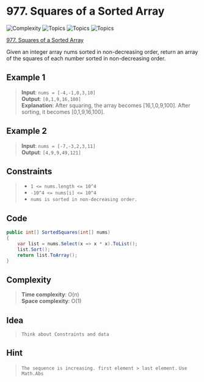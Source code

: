 # 977. Squares of a Sorted Array

![Complexity](https://img.shields.io/badge/easy-green)
![Topics](https://img.shields.io/badge/array-blue)
![Topics](https://img.shields.io/badge/two_pointers-blue)
![Topics](https://img.shields.io/badge/sorting-blue)

[977. Squares of a Sorted Array](https://leetcode.com/problems/squares-of-a-sorted-array/description/)

Given an integer array nums sorted in non-decreasing order, return an array of the squares of each number sorted in non-decreasing order.

## Example 1
> **Input**: `nums = [-4,-1,0,3,10]`  
> **Output**: `[0,1,9,16,100]`  
> **Explanation**: After squaring, the array becomes [16,1,0,9,100].
> After sorting, it becomes [0,1,9,16,100].

## Example 2
> **Input**: `nums = [-7,-3,2,3,11]`  
> **Output**: `[4,9,9,49,121]`

## Constraints
> - `1 <= nums.length <= 10^4`  
> - `-10^4 <= nums[i] <= 10^4`  
> - `nums is sorted in non-decreasing order.`

## Code
```csharp
public int[] SortedSquares(int[] nums)
{
    var list = nums.Select(x => x * x).ToList();
    list.Sort();
    return list.ToArray();
}
```

## Complexity
> **Time complexity**: O(n)  
> **Space complexity**: O(1)

## Idea
> `Think about Constraints and data`

## Hint
> `The sequence is increasing. first element > last element.`
> `Use Math.Abs`